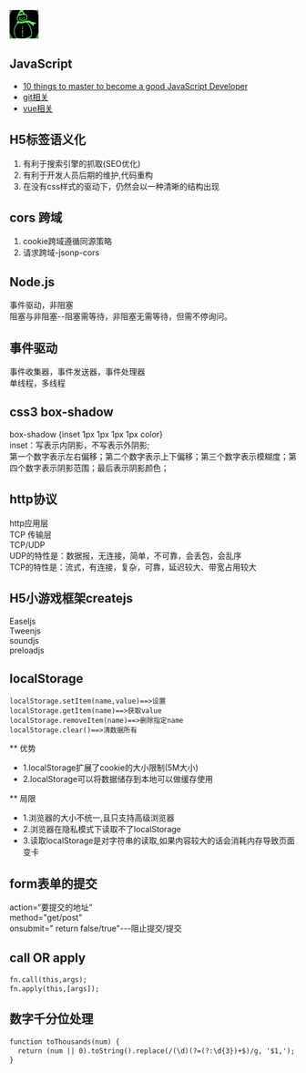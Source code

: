 ![img](https://github.com/studendzhoujun/jun/blob/master/static/img/txx.png)

## JavaScript

* [10 things to master to become a good JavaScript Developer](developer.md)
* [git相关](git.md)
* [vue相关](vue.md)

## H5标签语义化
1. 有利于搜索引擎的抓取(SEO优化)<br/>
2. 有利于开发人员后期的维护,代码重构<br/>
3. 在没有css样式的驱动下，仍然会以一种清晰的结构出现<br/>

## cors 跨域
1. cookie跨域遵循同源策略
2. 请求跨域-jsonp-cors
## Node.js
事件驱动，非阻塞<br/>
阻塞与非阻塞--阻塞需等待，非阻塞无需等待，但需不停询问。
## 事件驱动
事件收集器，事件发送器，事件处理器<br/>
单线程，多线程
## css3 box-shadow
box-shadow {inset 1px 1px 1px 1px color}<br/>
inset：写表示内阴影，不写表示外阴影;<br/>
第一个数字表示左右偏移；第二个数字表示上下偏移；第三个数字表示模糊度；第四个数字表示阴影范围；最后表示阴影颜色；
## http协议
http应用层<br/>
TCP 传输层<br/>
TCP/UDP<br/>
UDP的特性是：数据报，无连接，简单，不可靠，会丢包，会乱序<br/>
TCP的特性是：流式，有连接，复杂，可靠，延迟较大、带宽占用较大<br/>

## H5小游戏框架createjs
Easeljs<br/>
Tweenjs<br/>
soundjs<br/>
preloadjs<br/>

## localStorage
```
localStorage.setItem(name,value)==>设置
localStorage.getItem(name)==>获取value
localStorage.removeItem(name)==>删除指定name
localStorage.clear()==>清数据所有
```
** 优势
* 1.localStorage扩展了cookie的大小限制(5M大小)
* 2.localStorage可以将数据储存到本地可以做缓存使用

** 局限
* 1.浏览器的大小不统一,且只支持高级浏览器
* 2.浏览器在隐私模式下读取不了localStorage
* 3.读取localStorage是对字符串的读取,如果内容较大的话会消耗内存导致页面变卡

## form表单的提交
action=“要提交的地址”<br/>
method="get/post"<br/>
onsubmit=" return false/true"---阻止提交/提交

## call OR apply
```
fn.call(this,args);
fn.apply(this,[args]);
```

## 数字千分位处理
  ```
  function toThousands(num) {
    return (num || 0).toString().replace(/(\d)(?=(?:\d{3})+$)/g, '$1,');
  }
  ```